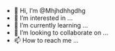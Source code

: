 - 👋 Hi, I’m @Mhjhdhhgdhg
- 👀 I’m interested in ...
- 🌱 I’m currently learning ...
- 💞️ I’m looking to collaborate on ...
- 📫 How to reach me ...

<!---
Mhjhdhhgdhg/Mhjhdhhgdhg is a ✨ special ✨ repository because its `README.md` (this file) appears on your GitHub profile.
You can click the Preview link to take a look at your changes.
--->
